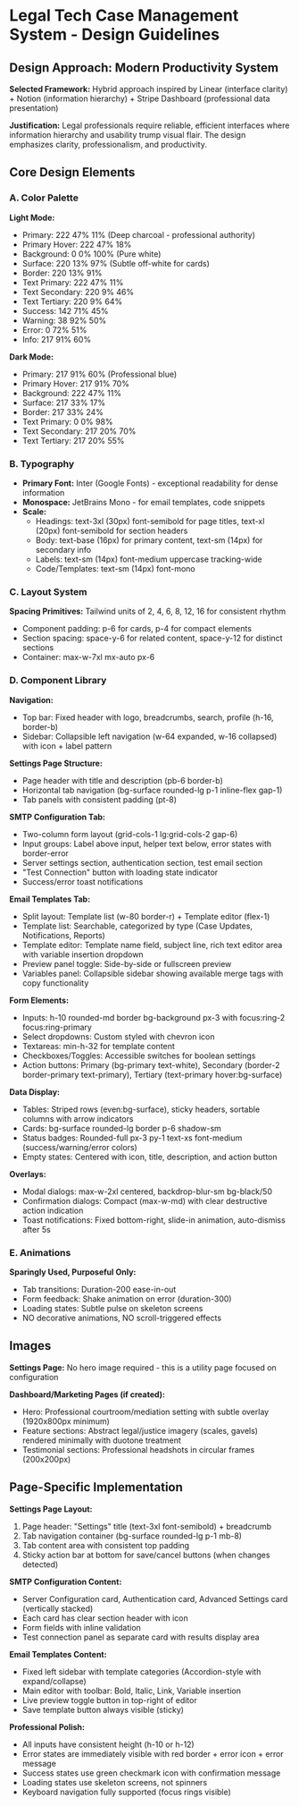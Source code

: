 # Legal Tech Case Management System - Design Guidelines

## Design Approach: Modern Productivity System
**Selected Framework:** Hybrid approach inspired by Linear (interface clarity) + Notion (information hierarchy) + Stripe Dashboard (professional data presentation)

**Justification:** Legal professionals require reliable, efficient interfaces where information hierarchy and usability trump visual flair. The design emphasizes clarity, professionalism, and productivity.

## Core Design Elements

### A. Color Palette

**Light Mode:**
- Primary: 222 47% 11% (Deep charcoal - professional authority)
- Primary Hover: 222 47% 18%
- Background: 0 0% 100% (Pure white)
- Surface: 220 13% 97% (Subtle off-white for cards)
- Border: 220 13% 91%
- Text Primary: 222 47% 11%
- Text Secondary: 220 9% 46%
- Text Tertiary: 220 9% 64%
- Success: 142 71% 45%
- Warning: 38 92% 50%
- Error: 0 72% 51%
- Info: 217 91% 60%

**Dark Mode:**
- Primary: 217 91% 60% (Professional blue)
- Primary Hover: 217 91% 70%
- Background: 222 47% 11%
- Surface: 217 33% 17%
- Border: 217 33% 24%
- Text Primary: 0 0% 98%
- Text Secondary: 217 20% 70%
- Text Tertiary: 217 20% 55%

### B. Typography
- **Primary Font:** Inter (Google Fonts) - exceptional readability for dense information
- **Monospace:** JetBrains Mono - for email templates, code snippets
- **Scale:**
  - Headings: text-3xl (30px) font-semibold for page titles, text-xl (20px) font-semibold for section headers
  - Body: text-base (16px) for primary content, text-sm (14px) for secondary info
  - Labels: text-sm (14px) font-medium uppercase tracking-wide
  - Code/Templates: text-sm (14px) font-mono

### C. Layout System
**Spacing Primitives:** Tailwind units of 2, 4, 6, 8, 12, 16 for consistent rhythm
- Component padding: p-6 for cards, p-4 for compact elements
- Section spacing: space-y-6 for related content, space-y-12 for distinct sections
- Container: max-w-7xl mx-auto px-6

### D. Component Library

**Navigation:**
- Top bar: Fixed header with logo, breadcrumbs, search, profile (h-16, border-b)
- Sidebar: Collapsible left navigation (w-64 expanded, w-16 collapsed) with icon + label pattern

**Settings Page Structure:**
- Page header with title and description (pb-6 border-b)
- Horizontal tab navigation (bg-surface rounded-lg p-1 inline-flex gap-1)
- Tab panels with consistent padding (pt-8)

**SMTP Configuration Tab:**
- Two-column form layout (grid-cols-1 lg:grid-cols-2 gap-6)
- Input groups: Label above input, helper text below, error states with border-error
- Server settings section, authentication section, test email section
- "Test Connection" button with loading state indicator
- Success/error toast notifications

**Email Templates Tab:**
- Split layout: Template list (w-80 border-r) + Template editor (flex-1)
- Template list: Searchable, categorized by type (Case Updates, Notifications, Reports)
- Template editor: Template name field, subject line, rich text editor area with variable insertion dropdown
- Preview panel toggle: Side-by-side or fullscreen preview
- Variables panel: Collapsible sidebar showing available merge tags with copy functionality

**Form Elements:**
- Inputs: h-10 rounded-md border bg-background px-3 with focus:ring-2 focus:ring-primary
- Select dropdowns: Custom styled with chevron icon
- Textareas: min-h-32 for template content
- Checkboxes/Toggles: Accessible switches for boolean settings
- Action buttons: Primary (bg-primary text-white), Secondary (border-2 border-primary text-primary), Tertiary (text-primary hover:bg-surface)

**Data Display:**
- Tables: Striped rows (even:bg-surface), sticky headers, sortable columns with arrow indicators
- Cards: bg-surface rounded-lg border p-6 shadow-sm
- Status badges: Rounded-full px-3 py-1 text-xs font-medium (success/warning/error colors)
- Empty states: Centered with icon, title, description, and action button

**Overlays:**
- Modal dialogs: max-w-2xl centered, backdrop-blur-sm bg-black/50
- Confirmation dialogs: Compact (max-w-md) with clear destructive action indication
- Toast notifications: Fixed bottom-right, slide-in animation, auto-dismiss after 5s

### E. Animations
**Sparingly Used, Purposeful Only:**
- Tab transitions: Duration-200 ease-in-out
- Form feedback: Shake animation on error (duration-300)
- Loading states: Subtle pulse on skeleton screens
- NO decorative animations, NO scroll-triggered effects

## Images

**Settings Page:** No hero image required - this is a utility page focused on configuration

**Dashboard/Marketing Pages (if created):**
- Hero: Professional courtroom/mediation setting with subtle overlay (1920x800px minimum)
- Feature sections: Abstract legal/justice imagery (scales, gavels) rendered minimally with duotone treatment
- Testimonial sections: Professional headshots in circular frames (200x200px)

## Page-Specific Implementation

**Settings Page Layout:**
1. Page header: "Settings" title (text-3xl font-semibold) + breadcrumb
2. Tab navigation container (bg-surface rounded-lg p-1 mb-8)
3. Tab content area with consistent top padding
4. Sticky action bar at bottom for save/cancel buttons (when changes detected)

**SMTP Configuration Content:**
- Server Configuration card, Authentication card, Advanced Settings card (vertically stacked)
- Each card has clear section header with icon
- Form fields with inline validation
- Test connection panel as separate card with results display area

**Email Templates Content:**
- Fixed left sidebar with template categories (Accordion-style with expand/collapse)
- Main editor with toolbar: Bold, Italic, Link, Variable insertion
- Live preview toggle button in top-right of editor
- Save template button always visible (sticky)

**Professional Polish:**
- All inputs have consistent height (h-10 or h-12)
- Error states are immediately visible with red border + error icon + error message
- Success states use green checkmark icon with confirmation message
- Loading states use skeleton screens, not spinners
- Keyboard navigation fully supported (focus rings visible)